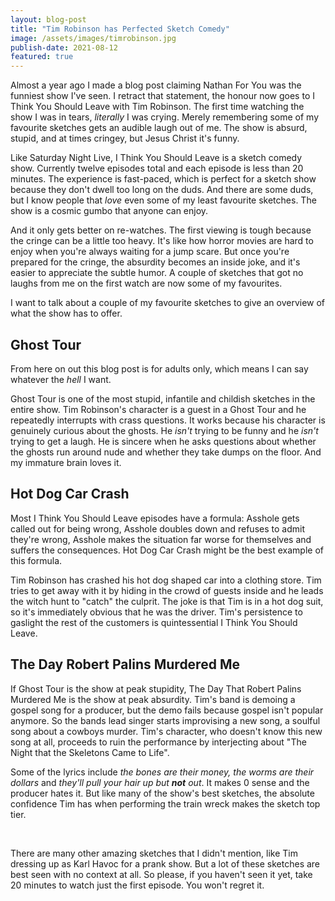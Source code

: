 ```yaml
---
layout: blog-post
title: "Tim Robinson has Perfected Sketch Comedy"
image: /assets/images/timrobinson.jpg
publish-date: 2021-08-12
featured: true
---
```


Almost a year ago I made a blog post claiming Nathan For You was the funniest show I've seen. I retract that statement, the honour now goes to I Think You Should Leave with Tim Robinson. The first time watching the show I was in tears, *literally* I was crying. Merely remembering some of my favourite sketches gets an audible laugh out of me. The show is absurd, stupid, and at times cringey, but Jesus Christ it's funny.

Like Saturday Night Live, I Think You Should Leave is a sketch comedy show. Currently twelve episodes total and each episode is less than 20 minutes. The experience is fast-paced, which is perfect for a sketch show because they don't dwell too long on the duds. And there are some duds, but I know people that *love* even some of my least favourite sketches. The show is a cosmic gumbo that anyone can enjoy.

And it only gets better on re-watches. The first viewing is tough because the cringe can be a little too heavy. It's like how horror movies are hard to enjoy when you're always waiting for a jump scare. But once you're prepared for the cringe, the absurdity becomes an inside joke, and it's easier to appreciate the subtle humor. A couple of sketches that got no laughs from me on the first watch are now some of my favourites.

I want to talk about a couple of my favourite sketches to give an overview of what the show has to offer.

## Ghost Tour

From here on out this blog post is for adults only, which means I can say whatever the *hell* I want.

Ghost Tour is one of the most stupid, infantile and childish sketches in the entire show. Tim Robinson's character is a guest in a Ghost Tour and he repeatedly interrupts with crass questions. It works because his character is genuinely curious about the ghosts. He *isn't* trying to be funny and he *isn't* trying to get a laugh. He is sincere when he asks questions about whether the ghosts run around nude and whether they take dumps on the floor. And my immature brain loves it.

## Hot Dog Car Crash

Most I Think You Should Leave episodes have a formula: Asshole gets called out for being wrong, Asshole doubles down and refuses to admit they're wrong, Asshole makes the situation far worse for themselves and suffers the consequences. Hot Dog Car Crash might be the best example of this formula.

Tim Robinson has crashed his hot dog shaped car into a clothing store. Tim tries to get away with it by hiding in the crowd of guests inside and he leads the witch hunt to "catch" the culprit. The joke is that Tim is in a hot dog suit, so it's immediately obvious that he was the driver. Tim's persistence to gaslight the rest of the customers is quintessential I Think You Should Leave.

## The Day Robert Palins Murdered Me

If Ghost Tour is the show at peak stupidity, The Day That Robert Palins Murdered Me is the show at peak absurdity. Tim's band is demoing a gospel song for a producer, but the demo fails because gospel isn't popular anymore. So the bands lead singer starts improvising a new song, a soulful song about a cowboys murder. Tim's character, who doesn't know this new song at all, proceeds to ruin the performance by interjecting about "The Night that the Skeletons Came to Life".

Some of the lyrics include *the bones are their money, the worms are their dollars* and *they'll pull your hair up but **not** out*. It makes 0 sense and the producer hates it. But like many of the show's best sketches, the absolute confidence Tim has when performing the train wreck makes the sketch top tier.

<br>

There are many other amazing sketches that I didn't mention, like Tim dressing up as Karl Havoc for a prank show. But a lot of these sketches are best seen with no context at all. So please, if you haven't seen it yet, take 20 minutes to watch just the first episode. You won't regret it.


